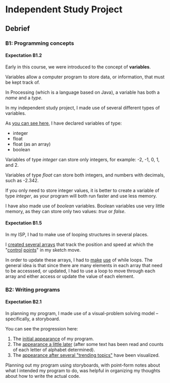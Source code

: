 # Independent Study Project

## Debrief

### B1: Programming concepts

#### Expectation B1.2

Early in this course, we were introduced to the concept of **variables**.

Variables allow a computer program to store data, or information, that must be kept track of.

In Processing (which is a language based on Java), a variable has both a *name* and a *type*.

In my independent study project, I made use of several different types of variables.

As [you can see here](https://github.com/rsgccs/visualizing-tweets/blob/master/trending_topics_visualizer/trending_topics_visualizer.pde#L10-17), I have declared variables of type:

* integer
* float
* float (as an array)
* boolean

Variables of type *integer* can store only integers, for example: -2, -1, 0, 1, and 2.

Variables of type *float* can store both integers, and numbers with decimals, such as -2.342.

If you only need to store integer values, it is better to create a variable of type *integer*, as your program will both run faster and use less memory.

I have also made use of *boolean* variables.  Boolean variables use very little memory, as they can store only two values: *true* or *false*.

#### Expectation B1.5

In my ISP, I had to make use of looping structures in several places.

I [created several arrays](https://github.com/rsgccs/visualizing-tweets/blob/master/trending_topics_visualizer/trending_topics_visualizer.pde#L12-16) that track the position and speed at which the "[control](https://d2mjkw54krpgkk.cloudfront.net/userprofiles/40742/attachments/3cbddd4e0799211c468863c42c014322eaeda4ee-20150403112528811014-IMG_1450.JPG) [points](https://d2mjkw54krpgkk.cloudfront.net/userprofiles/40742/attachments/0d5ffdc39a0e5129ba448a4418b4de511f804902-20150403112529018463-IMG_1451.JPG)" in my sketch move.

In order to update these arrays, I had to [make](https://github.com/rsgccs/visualizing-tweets/blob/master/trending_topics_visualizer/trending_topics_visualizer.pde#L34-54) [use](https://github.com/rsgccs/visualizing-tweets/blob/master/trending_topics_visualizer/trending_topics_visualizer.pde#L75-87) of while loops.  The general idea is that since there are many elements in each array that need to be accesssed, or updated, I had to use a loop to move through each array and either access or update the value of each element.

### B2: Writing programs

#### Expectation B2.1

In planning my program, I made use of a visual-problem solving model – specifically, a storyboard.

You can see the progression here:

1. The [initial appearance](https://d2mjkw54krpgkk.cloudfront.net/userprofiles/40742/attachments/0cf4b432f0dd406d084c1a12d6f5d41f642e7209-20150402130934624925-3.jpg) of my program.
2. The [appearance a little later](https://d2mjkw54krpgkk.cloudfront.net/userprofiles/40742/attachments/d858c6c259247c5d1ebce5edbc20a78195e98b5b-20150402130934724821-4.jpg_) (after some text has been read and counts of each letter of alphabet determined).
3. The [appearance after several "trending topics"](https://d2mjkw54krpgkk.cloudfront.net/userprofiles/40742/attachments/3dcc4e2fe3c009c7ab2fcca5c5894ab92df6b62d-20150402130935012985-5.jpg) have been visualized.

Planning out my program using storyboards, with point-form notes about what I intended my program to do, was helpful in organizing my thoughts about how to write the actual code.


